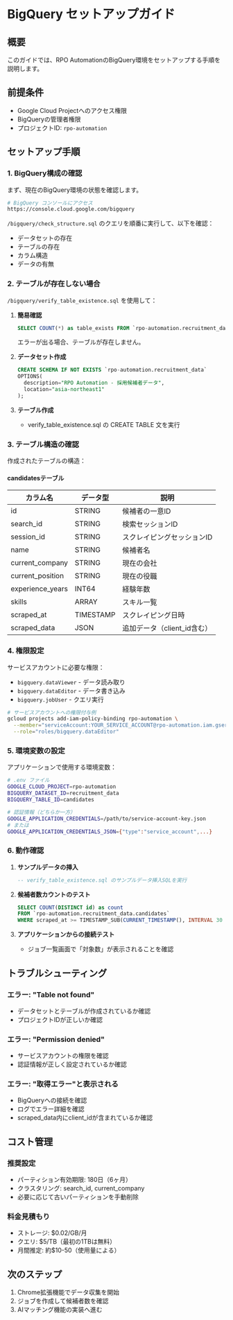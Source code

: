# BigQuery セットアップガイド

## 概要
このガイドでは、RPO AutomationのBigQuery環境をセットアップする手順を説明します。

## 前提条件
- Google Cloud Projectへのアクセス権限
- BigQueryの管理者権限
- プロジェクトID: `rpo-automation`

## セットアップ手順

### 1. BigQuery構成の確認

まず、現在のBigQuery環境の状態を確認します。

```bash
# BigQuery コンソールにアクセス
https://console.cloud.google.com/bigquery
```

`/bigquery/check_structure.sql` のクエリを順番に実行して、以下を確認：
- データセットの存在
- テーブルの存在
- カラム構造
- データの有無

### 2. テーブルが存在しない場合

`/bigquery/verify_table_existence.sql` を使用して：

1. **簡易確認**
   ```sql
   SELECT COUNT(*) as table_exists FROM `rpo-automation.recruitment_data.candidates` LIMIT 1;
   ```
   エラーが出る場合、テーブルが存在しません。

2. **データセット作成**
   ```sql
   CREATE SCHEMA IF NOT EXISTS `rpo-automation.recruitment_data`
   OPTIONS(
     description="RPO Automation - 採用候補者データ",
     location="asia-northeast1"
   );
   ```

3. **テーブル作成**
   - verify_table_existence.sql の CREATE TABLE 文を実行

### 3. テーブル構造の確認

作成されたテーブルの構造：

#### candidatesテーブル
| カラム名 | データ型 | 説明 |
|---------|----------|------|
| id | STRING | 候補者の一意ID |
| search_id | STRING | 検索セッションID |
| session_id | STRING | スクレイピングセッションID |
| name | STRING | 候補者名 |
| current_company | STRING | 現在の会社 |
| current_position | STRING | 現在の役職 |
| experience_years | INT64 | 経験年数 |
| skills | ARRAY<STRING> | スキル一覧 |
| scraped_at | TIMESTAMP | スクレイピング日時 |
| scraped_data | JSON | 追加データ（client_id含む） |

### 4. 権限設定

サービスアカウントに必要な権限：
- `bigquery.dataViewer` - データ読み取り
- `bigquery.dataEditor` - データ書き込み
- `bigquery.jobUser` - クエリ実行

```bash
# サービスアカウントへの権限付与例
gcloud projects add-iam-policy-binding rpo-automation \
  --member="serviceAccount:YOUR_SERVICE_ACCOUNT@rpo-automation.iam.gserviceaccount.com" \
  --role="roles/bigquery.dataEditor"
```

### 5. 環境変数の設定

アプリケーションで使用する環境変数：

```bash
# .env ファイル
GOOGLE_CLOUD_PROJECT=rpo-automation
BIGQUERY_DATASET_ID=recruitment_data
BIGQUERY_TABLE_ID=candidates

# 認証情報（どちらか一方）
GOOGLE_APPLICATION_CREDENTIALS=/path/to/service-account-key.json
# または
GOOGLE_APPLICATION_CREDENTIALS_JSON={"type":"service_account",...}
```

### 6. 動作確認

1. **サンプルデータの挿入**
   ```sql
   -- verify_table_existence.sql のサンプルデータ挿入SQLを実行
   ```

2. **候補者数カウントのテスト**
   ```sql
   SELECT COUNT(DISTINCT id) as count
   FROM `rpo-automation.recruitment_data.candidates`
   WHERE scraped_at >= TIMESTAMP_SUB(CURRENT_TIMESTAMP(), INTERVAL 30 DAY);
   ```

3. **アプリケーションからの接続テスト**
   - ジョブ一覧画面で「対象数」が表示されることを確認

## トラブルシューティング

### エラー: "Table not found"
- データセットとテーブルが作成されているか確認
- プロジェクトIDが正しいか確認

### エラー: "Permission denied"
- サービスアカウントの権限を確認
- 認証情報が正しく設定されているか確認

### エラー: "取得エラー"と表示される
- BigQueryへの接続を確認
- ログでエラー詳細を確認
- scraped_data内にclient_idが含まれているか確認

## コスト管理

### 推奨設定
- パーティション有効期限: 180日（6ヶ月）
- クラスタリング: search_id, current_company
- 必要に応じて古いパーティションを手動削除

### 料金見積もり
- ストレージ: $0.02/GB/月
- クエリ: $5/TB（最初の1TBは無料）
- 月間推定: 約$10-50（使用量による）

## 次のステップ

1. Chrome拡張機能でデータ収集を開始
2. ジョブを作成して候補者数を確認
3. AIマッチング機能の実装へ進む